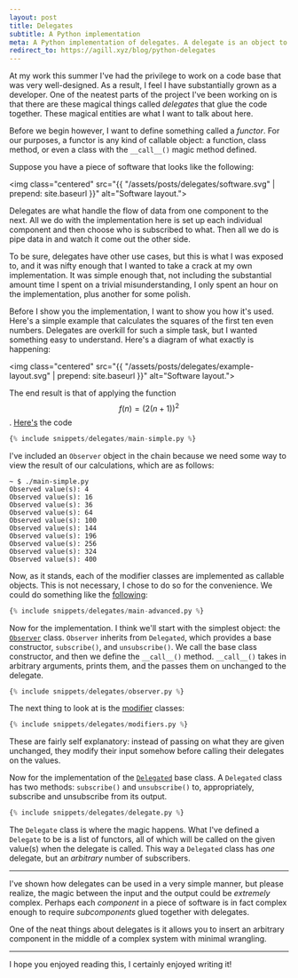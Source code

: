 ```yaml
---
layout: post
title: Delegates
subtitle: A Python implementation
meta: A Python implementation of delegates. A delegate is an object to which a task is delegated. The purpose of delegation is to decouple code and add flexibility.
redirect_to: https://agill.xyz/blog/python-delegates
---
```


At my work this summer I've had the privilege to work on a code base that was very well-designed. As a result, I feel I have substantially grown as a developer. One of the neatest parts of the project I've been working on is that there are these magical things called *delegates* that glue the code together. These magical entities are what I want to talk about here.

Before we begin however, I want to define something called a *functor*. For our purposes, a functor is any kind of callable object: a function, class method, or even a class with the `__call__()` magic method defined.

Suppose you have a piece of software that looks like the following:

<img class="centered" src="{{ "/assets/posts/delegates/software.svg" | prepend: site.baseurl }}" alt="Software layout.">

Delegates are what handle the flow of data from one component to the next. All we do with the implementation here is set up each individual component and then choose who is subscribed to what. Then all we do is pipe data in and watch it come out the other side.

To be sure, delegates have other use cases, but this is what I was exposed to, and it was nifty enough that I wanted to take a crack at my own implementation. It was simple enough that, not including the substantial amount time I spent on a trivial misunderstanding, I only spent an hour on the implementation, plus another for some polish.

Before I show you the implementation, I want to show you how it's used. Here's a simple example that calculates the squares of the first ten even numbers. Delegates are overkill for such a simple task, but I wanted something easy to understand. Here's a diagram of what exactly is happening:

<img class="centered" src="{{ "/assets/posts/delegates/example-layout.svg" | prepend: site.baseurl }}" alt="Software layout.">

The end result is that of applying the function $$\displaystyle f(n) = \left(2(n + 1)\right)^2$$. [Here's](https://github.com/Notgnoshi/notgnoshi.github.io/blob/master/_includes/snippets/delegates/main-simple.py) the code

```python
{% include snippets/delegates/main-simple.py %}
```

I've included an `Observer` object in the chain because we need some way to view the result of our calculations, which are as follows:

```text
~ $ ./main-simple.py
Observed value(s): 4
Observed value(s): 16
Observed value(s): 36
Observed value(s): 64
Observed value(s): 100
Observed value(s): 144
Observed value(s): 196
Observed value(s): 256
Observed value(s): 324
Observed value(s): 400
```

Now, as it stands, each of the modifier classes are implemented as callable objects. This is not necessary, I chose to do so for the convenience. We could do something like the [following](https://github.com/Notgnoshi/notgnoshi.github.io/blob/master/_includes/snippets/delegates/main-advanced.py):

```python
{% include snippets/delegates/main-advanced.py %}
```

Now for the implementation. I think we'll start with the simplest object: the [`Observer`](https://github.com/Notgnoshi/notgnoshi.github.io/blob/master/_includes/snippets/delegates/observer.py) class. `Observer` inherits from `Delegated`, which provides a base constructor, `subscribe()`, and `unsubscribe()`. We call the base class constructor, and then we define the `__call__()` method. `__call__()` takes in arbitrary arguments, prints them, and the passes them on unchanged to the delegate.

```python
{% include snippets/delegates/observer.py %}
```

The next thing to look at is the [modifier](https://github.com/Notgnoshi/notgnoshi.github.io/blob/master/_includes/snippets/delegates/modifiers.py) classes:

```python
{% include snippets/delegates/modifiers.py %}
```

These are fairly self explanatory: instead of passing on what they are given unchanged, they modify their input somehow before calling their delegates on the values.

Now for the implementation of the [`Delegated`](https://github.com/Notgnoshi/notgnoshi.github.io/blob/master/_includes/snippets/delegates/delegate.py) base class. A `Delegated` class has two methods: `subscribe()` and `unsubscribe()` to, appropriately, subscribe and unsubscribe from its output.

```python
{% include snippets/delegates/delegate.py %}
```

The `Delegate` class is where the magic happens. What I've defined a `Delegate` to be is a list of functors, all of which will be called on the given value(s) when the delegate is called. This way a `Delegated` class has *one* delegate, but an *arbitrary* number of subscribers.

---

I've shown how delegates can be used in a very simple manner, but please realize, the magic between the input and the output could be *extremely* complex. Perhaps each *component* in a piece of software is in fact complex enough to require *subcomponents* glued together with delegates.

One of the neat things about delegates is it allows you to insert an arbitrary component in the middle of a complex system with minimal wrangling.

---

I hope you enjoyed reading this, I certainly enjoyed writing it!
